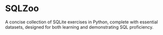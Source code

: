 # SQLZoo
A concise collection of SQLite exercises in Python, complete with essential datasets, designed for both learning and demonstrating SQL proficiency.
